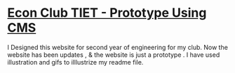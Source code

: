 # [Econ Club TIET - Prototype Using CMS](https://econclub.diviyansh.ml/) 

I Designed this website for second year of engineering for my club. Now the website has been updates , & the website is just a prototype . I have used illustration and gifs to illlustrize my readme file.


